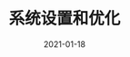 ---
title: "系统设置和优化"
linkTitle: "系统优化"
weight: 50
date: 2021-01-18
description: >
  windows11系统设置和优化
---